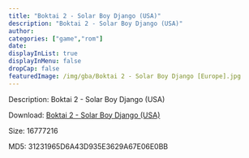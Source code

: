 ```yaml
---
title: "Boktai 2 - Solar Boy Django (USA)"
description: "Boktai 2 - Solar Boy Django (USA)"
author: 
categories: ["game","rom"]
date: 
displayInList: true
displayInMenu: false
dropCap: false
featuredImage: /img/gba/Boktai 2 - Solar Boy Django [Europe].jpg
---
```


Description: Boktai 2 - Solar Boy Django (USA)

Download: <a style="text-decoration:underline;" href="https://mega.nz/#!GKRGRSIC!6smsAugZasjp9ebxa8oMfzG-3S66zw5ycHYcvl72vF8" target = "_blank" rel = "nofollow" > Boktai 2 - Solar Boy Django (USA)</a>

Size: 16777216

MD5: 31231965D6A43D935E3629A67E06E0BB

